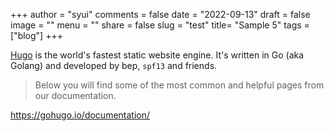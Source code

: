 +++
author = "syui"
comments = false
date = "2022-09-13"
draft = false
image = ""
menu = ""
share = false
slug = "test"
title= "Sample 5"
tags = ["blog"]
+++

[Hugo](https://gohugo.io/documentation/) is the world's fastest static website engine. It's written in Go (aka Golang) and developed by bep, `spf13` and friends.

> Below you will find some of the most common and helpful pages from our documentation.

https://gohugo.io/documentation/

